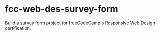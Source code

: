 # fcc-web-des-survey-form
Build a survey form project for freeCodeCamp's Responsive Web Design certification.
